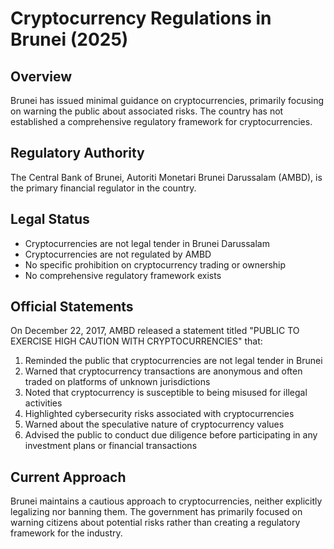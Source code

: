 # Cryptocurrency Regulations in Brunei (2025)

## Overview
Brunei has issued minimal guidance on cryptocurrencies, primarily focusing on warning the public about associated risks. The country has not established a comprehensive regulatory framework for cryptocurrencies.

## Regulatory Authority
The Central Bank of Brunei, Autoriti Monetari Brunei Darussalam (AMBD), is the primary financial regulator in the country.

## Legal Status
- Cryptocurrencies are not legal tender in Brunei Darussalam
- Cryptocurrencies are not regulated by AMBD
- No specific prohibition on cryptocurrency trading or ownership
- No comprehensive regulatory framework exists

## Official Statements
On December 22, 2017, AMBD released a statement titled "PUBLIC TO EXERCISE HIGH CAUTION WITH CRYPTOCURRENCIES" that:
1. Reminded the public that cryptocurrencies are not legal tender in Brunei
2. Warned that cryptocurrency transactions are anonymous and often traded on platforms of unknown jurisdictions
3. Noted that cryptocurrency is susceptible to being misused for illegal activities
4. Highlighted cybersecurity risks associated with cryptocurrencies
5. Warned about the speculative nature of cryptocurrency values
6. Advised the public to conduct due diligence before participating in any investment plans or financial transactions

## Current Approach
Brunei maintains a cautious approach to cryptocurrencies, neither explicitly legalizing nor banning them. The government has primarily focused on warning citizens about potential risks rather than creating a regulatory framework for the industry.
